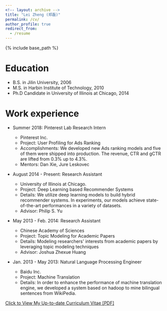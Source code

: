 ```yaml
---
<!-- layout: archive -->
title: "Lei Zheng (郑磊)"
permalink: /cv/
author_profile: true
redirect_from:
  - /resume
---
```


{% include base_path %}

Education
======
* B.S. in Jilin University, 2006
* M.S. in Harbin Institute of Technology, 2010
* Ph.D Candidate in University of Illinois at Chicago, 2014

Work experience
======
* Summer 2018: Pinterest Lab Research Intern
  * Pinterest Inc.
  * Project: User Profiling for Ads Ranking
  * Accomplishments: We developed new Ads ranking models and five of them were shipped into production. The revenue, CTR and gCTR are lifted from 0.3% up to 4.3%.
  * Mentors: Dan Xie, Jure Leskovec
  
* August 2014 - Present: Research Assistant
  * University of Illinois at Chicago.
  * Project: Deep Learning based Recommender Systems
  * Details: We utilize deep learning models to build hybrid recommender systems. In experiments, our models achieve state-of-the-art performances in a variety of datasets.
  * Advisor: Philip S. Yu
  
* May 2013 - Feb. 2014: Research Assistant
  * Chinese Academy of Sciences
  * Project: Topic Modeling for Academic Papers
  * Details: Modeling researchers' interests from academic papers by leveraging topic modeling techniques
  * Advisor: Joshua Zhexue Huang
  
* Jan. 2013 - May 2013: Natural Language Processing Engineer
  * Baidu Inc.
  * Project: Machine Translation
  * Details: In order to enhance the performance of machine translation engine, we developed a system based on hadoop to mine bilingual sentences from WikiPedia.

[Click to View My Up-to-date Curriculum Vitae [PDF]](http://lzheng21.github.io/files/cv.pdf)

<!-- <embed src="http://lzheng21.github.io/files/cv.pdf" width="650" height="1800" type='application/pdf'> -->
